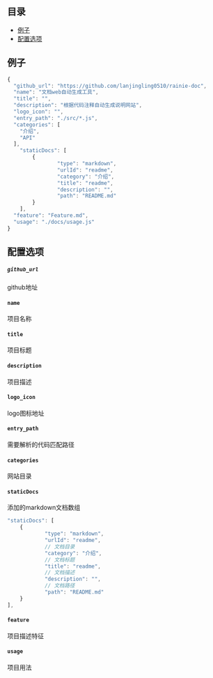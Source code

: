 

## 目录

* [例子](#example)
* [配置选项](#config)

## 例子<a name="example"></a>

```javascript
{
  "github_url": "https://github.com/lanjingling0510/rainie-doc",
  "name": "文档web自动生成工具",
  "title": "",
  "description": "根据代码注释自动生成说明网站",
  "logo_icon": "",
  "entry_path": "./src/*.js",
  "categories": [
  	"介绍",
  	"API"
  ],
	"staticDocs": [
		{
				"type": "markdown",
				"urlId": "readme",
				"category": "介绍",
				"title": "readme",
				"description": "",
				"path": "README.md"
		}
	],
  "feature": "Feature.md",
  "usage": "./docs/usage.js"
}
```

## 配置选项<a name="config"></a>

##### `github_url`
github地址

#### `name`
项目名称

#### `title`
项目标题

#### `description`
项目描述

#### `logo_icon`
logo图标地址

#### `entry_path`
需要解析的代码匹配路径

#### `categories`
网站目录

#### `staticDocs`
添加的markdown文档数组
```javascript
"staticDocs": [
	{
			"type": "markdown",
			"urlId": "readme",
			// 文档目录
			"category": "介绍",
			// 文档标题
			"title": "readme",
			// 文档描述
			"description": "",
			// 文档路径
			"path": "README.md"
	}
],
```

#### `feature`
项目描述特征

#### `usage`
项目用法
